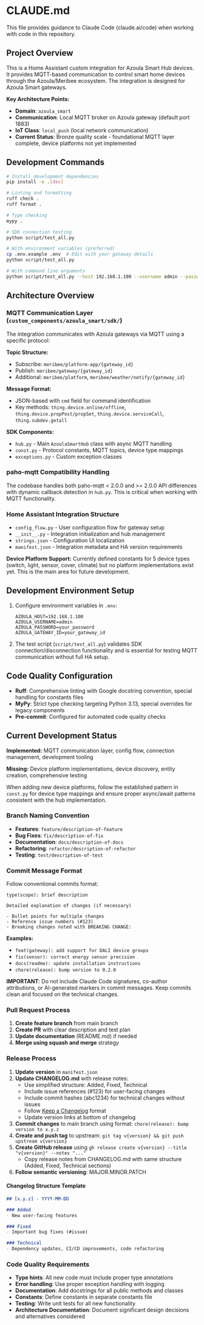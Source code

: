 # CLAUDE.md

This file provides guidance to Claude Code (claude.ai/code) when working with code in this repository.

## Project Overview

This is a Home Assistant custom integration for Azoula Smart Hub devices. It provides MQTT-based communication to control smart home devices through the Azoula/Meribee ecosystem. The integration is designed for Azoula Smart gateways.

**Key Architecture Points:**

- **Domain**: `azoula_smart`
- **Communication**: Local MQTT broker on Azoula gateway (default port 1883)
- **IoT Class**: `local_push` (local network communication)
- **Current Status**: Bronze quality scale - foundational MQTT layer complete, device platforms not yet implemented

## Development Commands

```bash
# Install development dependencies
pip install -e .[dev]

# Linting and formatting
ruff check .
ruff format .

# Type checking
mypy .

# SDK connection testing
python script/test_all.py

# With environment variables (preferred)
cp .env.example .env  # Edit with your gateway details
python script/test_all.py

# With command line arguments
python script/test_all.py --host 192.168.1.100 --username admin --password secret --gateway-id HUB001
```

## Architecture Overview

### MQTT Communication Layer (`custom_components/azoula_smart/sdk/`)

The integration communicates with Azoula gateways via MQTT using a specific protocol:

**Topic Structure:**

- Subscribe: `meribee/platform-app/{gateway_id}`
- Publish: `meribee/gateway/{gateway_id}`
- Additional: `meribee/platform`, `meribee/weather/notify/{gateway_id}`

**Message Format:**

- JSON-based with `cmd` field for command identification
- Key methods: `thing.device.online/offline`, `thing.device.propPost/propSet`, `thing.device.serviceCall`, `thing.subdev.getall`

**SDK Components:**

- `hub.py` - Main `AzoulaSmartHub` class with async MQTT handling
- `const.py` - Protocol constants, MQTT topics, device type mappings
- `exceptions.py` - Custom exception classes

### paho-mqtt Compatibility Handling

The codebase handles both paho-mqtt < 2.0.0 and >= 2.0.0 API differences with dynamic callback detection in `hub.py`. This is critical when working with MQTT functionality.

### Home Assistant Integration Structure

- `config_flow.py` - User configuration flow for gateway setup
- `__init__.py` - Integration initialization and hub management
- `strings.json` - Configuration UI localization
- `manifest.json` - Integration metadata and HA version requirements

**Device Platform Support:**
Currently defined constants for 5 device types (switch, light, sensor, cover, climate) but no platform implementations exist yet. This is the main area for future development.

## Development Environment Setup

1. Configure environment variables in `.env`:

   ```
   AZOULA_HOST=192.168.1.100
   AZOULA_USERNAME=admin
   AZOULA_PASSWORD=your_password
   AZOULA_GATEWAY_ID=your_gateway_id
   ```

2. The test script (`script/test_all.py`) validates SDK connection/disconnection functionality and is essential for testing MQTT communication without full HA setup.

## Code Quality Configuration

- **Ruff**: Comprehensive linting with Google docstring convention, special handling for constants files
- **MyPy**: Strict type checking targeting Python 3.13, special overrides for legacy components
- **Pre-commit**: Configured for automated code quality checks

## Current Development Status

**Implemented:** MQTT communication layer, config flow, connection management, development tooling

**Missing:** Device platform implementations, device discovery, entity creation, comprehensive testing

When adding new device platforms, follow the established pattern in `const.py` for device type mappings and ensure proper async/await patterns consistent with the hub implementation.

### Branch Naming Convention

- **Features**: `feature/description-of-feature`
- **Bug Fixes**: `fix/description-of-fix`
- **Documentation**: `docs/description-of-docs`
- **Refactoring**: `refactor/description-of-refactor`
- **Testing**: `test/description-of-test`

### Commit Message Format

Follow conventional commits format:

```text
type(scope): brief description

Detailed explanation of changes (if necessary)

- Bullet points for multiple changes
- Reference issue numbers (#123)
- Breaking changes noted with BREAKING CHANGE:
```

**Examples:**

- `feat(gateway): add support for DALI device groups`
- `fix(sensor): correct energy sensor precision`
- `docs(readme): update installation instructions`
- `chore(release): bump version to 0.2.0`

**IMPORTANT**: Do not include Claude Code signatures, co-author attributions, or AI-generated markers in commit messages. Keep commits clean and focused on the technical changes.

### Pull Request Process

1. **Create feature branch** from main branch
2. **Create PR** with clear description and test plan
3. **Update documentation** (README.md) if needed
4. **Merge using squash and merge** strategy

### Release Process

1. **Update version** in `manifest.json`
2. **Update CHANGELOG.md** with release notes:
   - Use simplified structure: Added, Fixed, Technical
   - Include issue references (#123) for user-facing changes
   - Include commit hashes (abc1234) for technical changes without issues
   - Follow [Keep a Changelog](https://keepachangelog.com/en/1.0.0/) format
   - Update version links at bottom of changelog
3. **Commit changes** to main branch using format: `chore(release): bump version to x.y.z`
4. **Create and push tag** to upstream: `git tag v{version} && git push upstream v{version}`
5. **Create GitHub release** using `gh release create v{version} --title "v{version}" --notes "..."`
   - Copy release notes from CHANGELOG.md with same structure (Added, Fixed, Technical sections)
6. **Follow semantic versioning**: MAJOR.MINOR.PATCH

#### Changelog Structure Template

```markdown
## [x.y.z] - YYYY-MM-DD

### Added
- New user-facing features

### Fixed  
- Important bug fixes (#issue)

### Technical
- Dependency updates, CI/CD improvements, code refactoring
```

### Code Quality Requirements

- **Type hints**: All new code must include proper type annotations
- **Error handling**: Use proper exception handling with logging
- **Documentation**: Add docstrings for all public methods and classes
- **Constants**: Define constants in separate constants file
- **Testing**: Write unit tests for all new functionality
- **Architecture Documentation**: Document significant design decisions and alternatives considered
